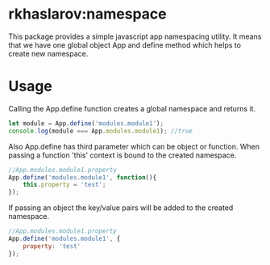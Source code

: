rkhaslarov:namespace
=================

This package provides a simple javascript app namespacing utility.
It means that we have one global object App and define method which helps to create new namespace.

# Usage
Calling the App.define function creates a global namespace and returns it.
```js
let module = App.define('modules.module1');
console.log(module === App.modules.module1); //true
```
Also App.define has third parameter which can be object or function. 
When passing a function 'this' context is bound to the created namespace. 
```js
//App.modules.module1.property 
App.define('modules.module1', function(){
	this.property = 'test';
}); 
```
If passing an object the key/value pairs will be added to the created namespace.
```js
//App.modules.module1.property 
App.define('modules.module1', {
	property: 'test'
}); 
```
